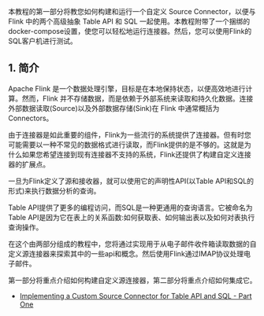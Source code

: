 

本教程的第一部分将教您如何构建和运行一个自定义 Source Connector，以便与 Flink 中的两个高级抽象 Table API 和 SQL 一起使用。本教程附带了一个捆绑的docker-compose设置，使您可以轻松地运行连接器。然后，您可以使用Flink的SQL客户机进行测试。

## 1. 简介

Apache Flink 是一个数据处理引擎，目标是在本地保持状态，以便高效地进行计算。然而，Flink 并不存储数据，而是依赖于外部系统来读取和持久化数据。连接外部数据读取(Source)以及外部数据存储(Sink)在 Flink 中通常概括为 Connectors。



由于连接器是如此重要的组件，Flink为一些流行的系统提供了连接器。但有时您可能需要以一种不常见的数据格式进行读取，而Flink提供的是不够的。这就是为什么如果您希望连接到现有连接器不支持的系统，Flink还提供了构建自定义连接器的扩展点。



一旦为Flink定义了源和接收器，就可以使用它的声明性API(以Table API和SQL的形式)来执行数据分析的查询。



Table API提供了更多的编程访问，而SQL是一种更通用的查询语言。它被命名为Table API是因为它在表上的关系函数:如何获取表、如何输出表以及如何对表执行查询操作。



在这个由两部分组成的教程中，您将通过实现用于从电子邮件收件箱读取数据的自定义源连接器来探索其中的一些api和概念。然后使用Flink通过IMAP协议处理电子邮件。



第一部分将重点介绍如何构建自定义源连接器，第二部分将重点介绍如何集成它。


- [Implementing a Custom Source Connector for Table API and SQL - Part One](https://flink.apache.org/2021/09/07/connector-table-sql-api-part1.html)
